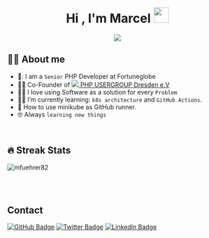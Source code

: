 <h1 align="center">Hi , I'm Marcel <img src="https://media.giphy.com/media/hvRJCLFzcasrR4ia7z/giphy.gif" width="35"></h1>
<p align="center">
  <a href="https://github.com/DenverCoder1/readme-typing-svg"><img src="https://readme-typing-svg.herokuapp.com?color=2D91F7&lines=Hello+%3A)+I+am+ a+PHP+Developer;Never+stop+learning+new+things;Welcome+to+my+page.&center=true&width=500&height=50"></a>
</p>

## :sassy_man:  About me
- 🏢: I am a `Senior` PHP Developer at Fortuneglobe
- 👨‍🎓 Co-Founder of <a href="https://phpug-dresden.org/"><img src="https://avatars.githubusercontent.com/u/16303605?s=12&v=4"> PHP USERGROUP Dresden e.V</a>
- :technologist: I love using Software as a solution for every `Problem`
- :student: I’m currently learning: `k8s architecture` and `GitHub Actions`.
- :thinking: How to use minikube as GitHub runner. 
- :nerd_face: Always `learning new things`


<br>

## 🔥 Streak Stats
<p><img src="https://github-readme-streak-stats.herokuapp.com/?user=mfuehrer82" alt="mfuehrer82" /></p>

<br>
<br>

## Contact

[![GitHub Badge](https://img.shields.io/badge/-GitHub-000?style=flat&logo=Github&logoColor=white)](https://github.com/mfuehrer82)
[![Twitter Badge](https://img.shields.io/badge/-Twitter-1ca0f1?style=flat&logo=twitter&logoColor=white&link=https://twitter.com/digg0r)](https://twitter.com/digg0r)
[![LinkedIn Badge](https://img.shields.io/badge/-LinkedIn-0077b5?style=flat&logo=linkedin&logoColor=white&link=https://www.linkedin.com/in/marcel-f%C3%BChrer-50b7ba235/)](https://www.linkedin.com/in/marcel-f%C3%BChrer-50b7ba235/)
